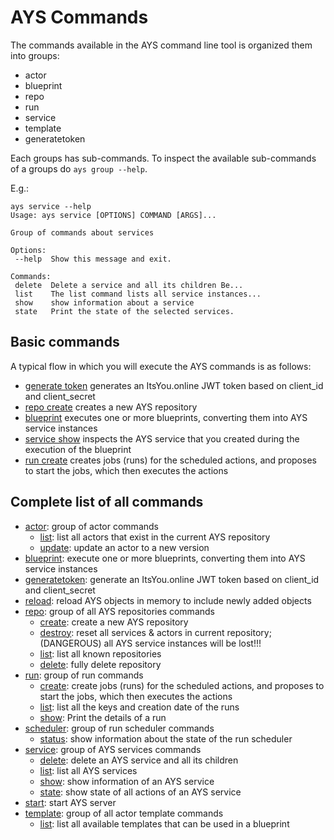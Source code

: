 # AYS Commands

The commands available in the AYS command line tool is organized them into groups:  
 - actor
 - blueprint
 - repo
 - run
 - service
 - template
 - generatetoken

Each groups has sub-commands. To inspect the available sub-commands of a groups do `ays group --help`.

E.g.:
```shell
ays service --help
Usage: ays service [OPTIONS] COMMAND [ARGS]...

Group of commands about services

Options:
 --help  Show this message and exit.

Commands:
 delete  Delete a service and all its children Be...
 list    The list command lists all service instances...
 show    show information about a service
 state   Print the state of the selected services.
```

## Basic commands

A typical flow in which you will execute the AYS commands is as follows:
- [generate token](generatetoken.md) generates an ItsYou.online JWT token based on client_id and client_secret
- [repo create](repo/create.md) creates a new AYS repository
- [blueprint](blueprint/blueprint.md) executes one or more blueprints, converting them into AYS service instances
- [service show](service/show.md) inspects the AYS service that you created during the execution of the blueprint
- [run create](run/create.md) creates jobs (runs) for the scheduled actions, and proposes to start the jobs, which then executes the actions


## Complete list of all commands

- [actor](actor): group of actor commands
    - [list](actor/list.md): list all actors that exist in the current AYS repository
    - [update](actor/update.md): update an actor to a new version
- [blueprint](blueprint/blueprint.md): execute one or more blueprints, converting them into AYS service instances
- [generatetoken](generatetoken.md): generate an ItsYou.online JWT token based on client_id and client_secret
- [reload](reload.md): reload AYS objects in memory to include newly added objects
- [repo](repo): group of all AYS repositories commands
    - [create](repo/create.md): create a new AYS repository
    - [destroy](repo/destroy.md): reset all services & actors in current repository; (DANGEROUS) all AYS service instances will be lost!!!
    - [list](repo/list.md): list all known repositories
    - [delete](repo/delete.md): fully delete repository
- [run](run): group of run commands
    - [create](run/create.md): create jobs (runs) for the scheduled actions, and proposes to start the jobs, which then executes the actions
    - [list](run/list.md): list all the keys and creation date of the runs
    - [show](run/show.md): Print the details of a run
- [scheduler](scheduler): group of run scheduler commands
    - [status](scheduler/status.md): show information about the state of the run scheduler
- [service](service): group of AYS services commands
    - [delete](service/delete.md): delete an AYS service and all its children
    - [list](service/list.md): list all AYS services
    - [show](service/show.md): show information of an AYS service
    - [state](service/state.md): show state of all actions of an AYS service
- [start](start/start.md): start AYS server
- [template](template): group of all actor template commands
    - [list](template/list): list all available templates that can be used in a blueprint
